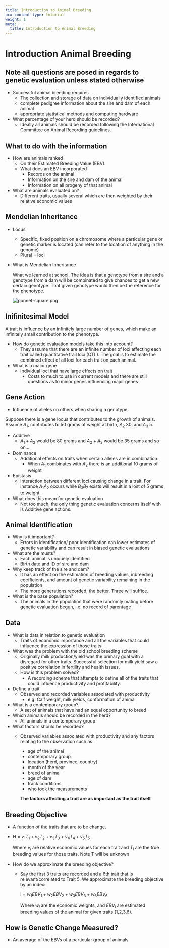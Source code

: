 ```yaml
---
title: Introduction to Animal Breeding
pcx-content-type: tutorial
weight: 1
meta:
  title: Introduction to Animal Breeding
---
```


# Introduction Animal Breeding

## Note all questions are posed in regards to genetic evaluation unless stated otherwise

- Successful animal breeding requires
    - The collection and storage of data on individually identified animals
    - complete pedigree information about the sire and dam of each animal
    - appropriate statistical methods and computing hardware
- What percentage of your herd should be recorded?
    - Ideally all animals should be recorded following the International Committee on Animal Recording guidelines.

## What to do with the information

- How are animals ranked
    - On their Estimated Breeding Value (EBV)
    - What does an EBV incorporated
        - Records on the animal
        - Information on the sire and dam of the animal
        - Information on all progeny of that animal
- What are animals evaluated on?
    - Different traits, usually several which are then weighted by their relative economic values

## Mendelian Inheritance

- Locus
    - Specific, fixed position on a chromosome where a particular gene or genetic marker is located (can refer to the location of anything in the genome)
    - Plural = loci
- What is Mendelian Inheritance
    
    What we learned at school. The idea is that a genotype from a sire and a genotype from a dam will be combinated to give chances to get a new certain genotype. That given genotype would then be the reference for the phenotype.
    
    ![punnet-square.png](../media/punnet-square.png)
    

## Inifinitesimal Model

A trait is influence by an infinitely large number of genes, which make an infinitely small contribution to the phenotype.

- How do genetic evaluation models take this into account?
    - They assume that there are an infinite number of loci affecting each trait called quantitative trail loci (QTL). The goal is to estimate the combined effect of all loci for each trait on each animal.
- What is a major gene
    - Individual loci that have large effects on trait
        - Costs to much to use in current models and there are still questions as to minor genes influencing major genes

## Gene Action

- Influence of alleles on others when sharing a genotype

Suppose there is a gene locus that contributes to the growth of animals. Assume $A_1$, contributes to 50 grams of weight at birth, $A_2$ 30, and $A_3$ 5.

- Additive
    - $A_1 +A_2$ would be 80 grams and $A_2+A_3$ would be 35 grams and so on...
- Dominance
    - Additional effects on traits when certain alleles are in combination.
        - When $A_1$ combinates with $A_2$ there is an additional 10 grams of weight
- Epistasis
    - Interaction between different loci causing change in a trait. For instance $A_1A_2$ occurs while $B_3B_7$ exists will result in a lost of 5 grams to weight.
- What does this mean for genetic evaluation
    - Not too much, the only thing genetic evaluation concerns itself with is Additive gene actions.

## Animal Identification

- Why is it important?
    - Errors in identification/ poor identification can lower estimates of genetic variability and can result in biased genetic evaluations
- What are the musts?
    - Each animal is uniquely identified
    - Birth date and ID of sire and dam
- Why keep track of the sire and dam?
    - It has an effect on the estimation of breeding values, inbreeding coefficients, and amount of genetic variability remaining in the population
    - The more generations recorded, the better. Three will suffice.
- What is the base population?
    - The animals in the population that were randomly mating before genetic evaluation begun, i.e. no record of parentage

## Data

- What is data in relation to genetic evaluation
    - Traits of economic importance and all the variables that could influence the expression of those traits
- What was the problem with the old school breeding scheme
    - Originally milk production/yield was the primary goal with a disregard for other traits. Successful selection for milk yield saw a positive correlation in fertility and health issues.
    - How is this problem solved?
        - A recording scheme that attempts to define all of the traits that could influence productivity and profitability.
- Define a trait
    - Observed and recorded variables associated with productivity
        - e.g. Calf weight, milk yields, conformation of animal
- What is a contemporary group?
    - A set of animals that have had an equal opportunity to breed
- Which animals should be recorded in the herd?
    - All animals in a contemporary group
- What factors should be recorded?
    - Observed variables associated with productivity and any factors relating to the observation such as:
        - age of the animal
        - contemporary group
        - location (herd, province, country)
        - month of the year
        - breed of animal
        - age of dam
        - track conditions
        - who took the measurements
        
        **The factors affecting a trait are as important as the trait itself**
        
    

## Breeding Objective

- A function of the traits that are to be change.
- H = $v_1T_1+v_2T_2+v_3T_3+v_4T_4+v_5T_5$
    
    Where $v_i$ are relative economic values for each trait and $T_i$ are the true breeding values for those traits. Note T will be unknown
    
- How do we approximate the breeding objective?
    - Say the first 3 traits are recorded and a 6th trait that is relevant/correlated to Trait 5. We approximate the breeding objective by an index:
        
        I = $w_1EBV_1+w_2EBV_2+w_3EBV_3+w_6EBV_6$
        
        Where $w_i$ are the economic weights, and $EBV_i$ are estimated breeding values of the animal for given traits (1,2,3,6).
        

## How is Genetic Change Measured?

- An average of the EBVs of a particular group of animals